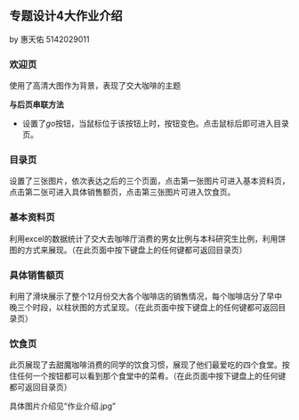 ## 专题设计4大作业介绍 ##
   by 惠天佑 5142029011


### 欢迎页 ###

使用了高清大图作为背景，表现了交大咖啡的主题

**与后页串联方法** 
- 设置了*go*按钮，当鼠标位于该按钮上时，按钮变色。点击鼠标后即可进入目录页。

### 目录页 ###

设置了三张图片，依次表达之后的三个页面，点击第一张图片可进入基本资料页，点击第二张可进入具体销售额页，点击第三张图片可进入饮食页。

### 基本资料页 ###

利用excel的数据统计了交大去咖啡厅消费的男女比例与本科研究生比例，利用饼图的方式来展现。（在此页面中按下键盘上的任何键都可返回目录页）

### 具体销售额页 ###

利用了滑块展示了整个12月份交大各个咖啡店的销售情况，每个咖啡店分了早中晚三个时段，以柱状图的方式呈现。（在此页面中按下键盘上的任何键都可返回目录页）

### 饮食页 ###
此页展现了去甜魔咖啡消费的同学的饮食习惯，展现了他们最爱吃的四个食堂。按住任何一个按钮都可以看到那个食堂中的菜肴。（在此页面中按下键盘上的任何键都可返回目录页）

具体图片介绍见“作业介绍.jpg”
